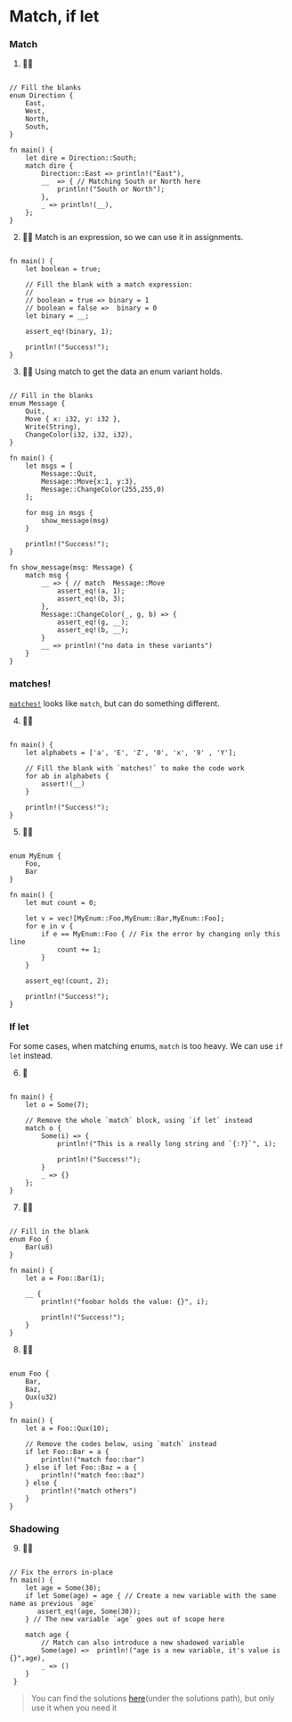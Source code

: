# Match, if let

### Match
1. 🌟🌟
```rust,editable

// Fill the blanks
enum Direction {
    East,
    West,
    North,
    South,
}

fn main() {
    let dire = Direction::South;
    match dire {
        Direction::East => println!("East"),
        __  => { // Matching South or North here
            println!("South or North");
        },
        _ => println!(__),
    };
}
```

2. 🌟🌟 Match is an expression, so we can use it in assignments.
```rust,editable

fn main() {
    let boolean = true;

    // Fill the blank with a match expression:
    //
    // boolean = true => binary = 1
    // boolean = false =>  binary = 0
    let binary = __;

    assert_eq!(binary, 1);

    println!("Success!");
}
```

3. 🌟🌟 Using match to get the data an enum variant holds.
```rust,editable

// Fill in the blanks
enum Message {
    Quit,
    Move { x: i32, y: i32 },
    Write(String),
    ChangeColor(i32, i32, i32),
}

fn main() {
    let msgs = [
        Message::Quit,
        Message::Move{x:1, y:3},
        Message::ChangeColor(255,255,0)
    ];

    for msg in msgs {
        show_message(msg)
    }

    println!("Success!");
} 

fn show_message(msg: Message) {
    match msg {
        __ => { // match  Message::Move
            assert_eq!(a, 1);
            assert_eq!(b, 3);
        },
        Message::ChangeColor(_, g, b) => {
            assert_eq!(g, __);
            assert_eq!(b, __);
        }
        __ => println!("no data in these variants")
    }
}
```

### matches!
[`matches!`](https://doc.rust-lang.org/stable/core/macro.matches.html) looks like `match`, but can do something different.

4. 🌟🌟
```rust,editable

fn main() {
    let alphabets = ['a', 'E', 'Z', '0', 'x', '9' , 'Y'];

    // Fill the blank with `matches!` to make the code work
    for ab in alphabets {
        assert!(__)
    }

    println!("Success!");
} 
```

5. 🌟🌟
```rust,editable

enum MyEnum {
    Foo,
    Bar
}

fn main() {
    let mut count = 0;

    let v = vec![MyEnum::Foo,MyEnum::Bar,MyEnum::Foo];
    for e in v {
        if e == MyEnum::Foo { // Fix the error by changing only this line
            count += 1;
        }
    }

    assert_eq!(count, 2);

    println!("Success!");
}
```

### If let
For some cases, when matching enums, `match` is too heavy. We can use `if let` instead.

6. 🌟 
```rust,editable

fn main() {
    let o = Some(7);

    // Remove the whole `match` block, using `if let` instead 
    match o {
        Some(i) => {
            println!("This is a really long string and `{:?}`", i);

            println!("Success!");
        }
        _ => {}
    };
}
```

7. 🌟🌟
```rust,editable

// Fill in the blank
enum Foo {
    Bar(u8)
}

fn main() {
    let a = Foo::Bar(1);

    __ {
        println!("foobar holds the value: {}", i);

        println!("Success!");
    }
}
```

8. 🌟🌟
```rust,editable

enum Foo {
    Bar,
    Baz,
    Qux(u32)
}

fn main() {
    let a = Foo::Qux(10);

    // Remove the codes below, using `match` instead 
    if let Foo::Bar = a {
        println!("match foo::bar")
    } else if let Foo::Baz = a {
        println!("match foo::baz")
    } else {
        println!("match others")
    }
}
```

### Shadowing
9. 🌟🌟
```rust,editable

// Fix the errors in-place
fn main() {
    let age = Some(30);
    if let Some(age) = age { // Create a new variable with the same name as previous `age`
       assert_eq!(age, Some(30));
    } // The new variable `age` goes out of scope here
    
    match age {
        // Match can also introduce a new shadowed variable
        Some(age) =>  println!("age is a new variable, it's value is {}",age),
        _ => ()
    }
 }
 ```


> You can find the solutions [here](https://github.com/sunface/rust-by-practice)(under the solutions path), but only use it when you need it